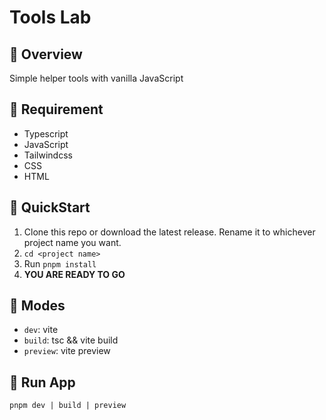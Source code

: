 # Tools Lab

## :balloon: Overview

Simple helper tools with vanilla JavaScript

## :anger: Requirement

- Typescript
- JavaScript
- Tailwindcss
- CSS
- HTML

## :scroll: QuickStart

1. Clone this repo or download the latest release. Rename it to whichever project name you want.
2. `cd <project name>`
3. Run `pnpm install`
4. **YOU ARE READY TO GO**

## :volcano: Modes

- `dev`: vite
- `build`: tsc && vite build
- `preview`: vite preview

## :volcano: Run App

`pnpm dev | build | preview`

